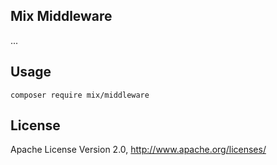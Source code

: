 ## Mix Middleware

...

## Usage

```
composer require mix/middleware
```

## License

Apache License Version 2.0, http://www.apache.org/licenses/
